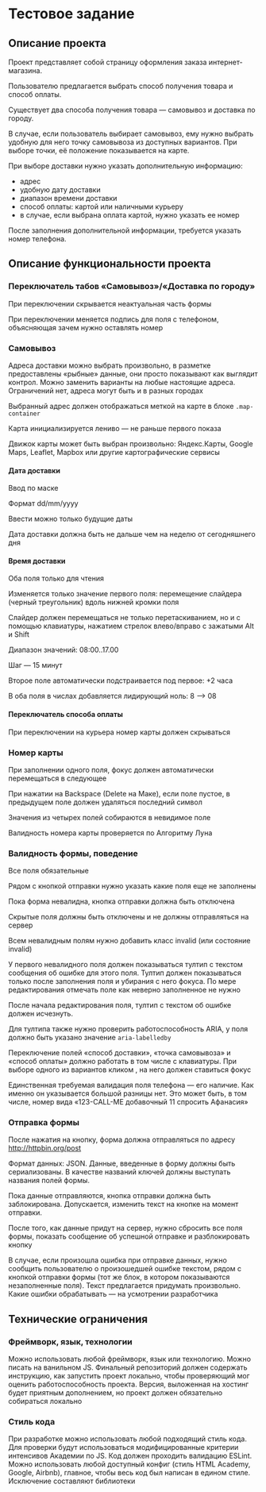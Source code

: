 # Тестовое задание
## Описание проекта
Проект представляет собой страницу оформления заказа интернет-магазина.

Пользователю предлагается выбрать способ получения товара и способ оплаты.

Существует два способа получения товара — самовывоз и доставка по городу.

В случае, если пользователь выбирает самовывоз, ему нужно выбрать удобную для него точку самовывоза из доступных вариантов. При выборе точки, её положение показывается на карте.

При выборе доставки нужно указать дополнительную информацию:
- адрес
- удобную дату доставки
- диапазон времени доставки
- способ оплаты: картой или наличными курьеру
- в случае, если выбрана оплата картой, нужно указать ее номер

После заполнения дополнительной информации, требуется указать номер телефона.

## Описание функциональности проекта
### Переключатель табов «Самовывоз»/«Доставка по городу»
При переключении скрывается неактуальная часть формы

При переключении меняется подпись для поля с телефоном, объясняющая зачем нужно оставлять номер

### Самовывоз
Адреса доставки можно выбрать произвольно, в разметке предоставлены «рыбные» данные, они просто показывают как выглядит контрол. Можно заменить варианты на любые настоящие адреса. Ограничений нет, адреса могут быть и в разных городах

Выбранный адрес должен отображаться меткой на карте в блоке `.map-container`

Карта инициализируется лениво — не раньше первого показа

Движок карты может быть выбран произвольно: Яндекс.Карты, Google Maps, Leaflet, Mapbox или другие картографические сервисы

#### Дата доставки
Ввод по маске

Формат dd/mm/yyyy

Ввести можно только будущие даты

Дата доставки должна быть не дальше чем на неделю от сегодняшнего дня

#### Время доставки
Оба поля только для чтения

Изменяется только значение первого поля: перемещение слайдера (черный треугольник) вдоль нижней кромки поля

Слайдер должен перемещаться не только перетаскиванием, но и с помощью клавиатуры, нажатием стрелок влево/вправо с зажатыми Alt и Shift

Диапазон значений: 08:00..17.00

Шаг — 15 минут

Второе поле автоматически подстраивается под первое: +2 часа

В оба поля в числах добавляется лидирующий ноль: 8 --> 08

#### Переключатель способа оплаты
При переключении на курьера номер карты должен скрываться

### Номер карты
При заполнении одного поля, фокус должен автоматически перемещаться в следующее

При нажатии на Backspace (Delete на Маке), если поле пустое, в предыдущем поле должен удаляться последний символ

Значения из четырех полей собираются в невидимое поле

Валидность номера карты проверяется по Алгоритму Луна

### Валидность формы, поведение
Все поля обязательные

Рядом с кнопкой отправки нужно указать какие поля еще не заполнены

Пока форма невалидна, кнопка отправки должна быть отключена

Скрытые поля должны быть отключены и не должны отправляться на сервер

Всем невалидным полям нужно добавить класс invalid (или состояние invalid)

У первого невалидного поля должен показываться тултип с текстом сообщения об ошибке для этого поля. Тултип должен показываться только после заполнения поля и убирания с него фокуса. По мере редактирования отмечать поле как неверно заполненное не нужно

После начала редактирования поля, тултип с текстом об ошибке должен исчезнуть.

Для тултипа также нужно проверить работоспособность ARIA, у поля должно быть указано значение `aria-labelledby`

Переключение полей «способ доставки», «точка самовывоза» и «способ оплаты» должно работать в том числе с клавиатуры. При выборе одного из вариантов кликом , на него должен ставиться фокус

Единственная требуемая валидация поля телефона — его наличие. Как именно он указывается большой разницы нет. Это может быть, в том числе, номер вида «123-CALL-ME добавочный 11 спросить Афанасия»

### Отправка формы
После нажатия на кнопку, форма должна отправляться по адресу http://httpbin.org/post

Формат данных: JSON. Данные, введенные в форму должны быть сериализованы. В качестве названий ключей должны выступать названия полей формы.

Пока данные отправляются, кнопка отправки должна быть заблокирована. Допускается, изменить текст на кнопке на момент отправки.

После того, как данные придут на сервер, нужно сбросить все поля формы, показать сообщение об успешной отправке и разблокировать кнопку

В случае, если произошла ошибка при отправке данных, нужно сообщить пользователю о произошедшей ошибке текстом, рядом с кнопкой отправки формы (тот же блок, в котором показываются незаполненные поля). Текст предлагается придумать произвольно. Какие ошибки обрабатывать — на усмотрении разработчика

## Технические ограничения
### Фреймворк, язык, технологии
Можно использовать любой фреймворк, язык или технологию. Можно писать на ванильном JS. Финальный репозиторий должен содержать инструкцию, как запустить проект локально, чтобы проверяющий мог оценить работоспособность проекта. Версия, выложенная на хостинг будет приятным дополнением, но проект должен обязательно собираться локально

### Стиль кода
При разработке можно использовать любой подходящий стиль кода. Для проверки будут использоваться модифицированные критерии интенсивов Академии по JS. Код должен проходить валидацию ESLint. Можно использовать любой доступный конфиг (стиль HTML Academy, Google, Airbnb), главное, чтобы весь код был написан в едином стиле. Исключение составляют библиотеки
